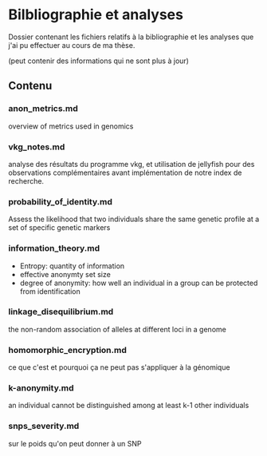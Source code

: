 # Bilbliographie et analyses

Dossier contenant les fichiers relatifs à la bibliographie et les analyses que j'ai pu effectuer au cours de ma thèse.

(peut contenir des informations qui ne sont plus à jour)

## Contenu

### anon_metrics.md
overview of metrics used in genomics

### vkg_notes.md
analyse des résultats du programme vkg, et utilisation de jellyfish pour des observations complémentaires avant implémentation de notre index de recherche.

### probability_of_identity.md
Assess the likelihood that two individuals share the same genetic profile at a set of specific genetic markers

### information_theory.md
- Entropy: quantity of information
- effective anonymty set size 
- degree of anonymity: how well an individual in a group can be protected from identification

### linkage_disequilibrium.md
the non-random association of alleles at different loci in a genome

### homomorphic_encryption.md
ce que c'est et pourquoi ça ne peut pas s'appliquer à la génomique


### k-anonymity.md
an individual cannot be distinguished among at least k-1 other individuals


### snps_severity.md
sur le poids qu'on peut donner à un SNP